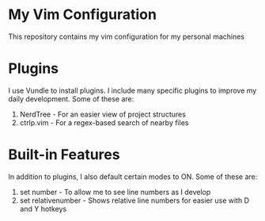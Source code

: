 # My Vim Configuration
This repository contains my vim configuration for my personal machines

# Plugins
I use Vundle to install plugins. I include many specific plugins to improve my daily development. Some of these are:

1. NerdTree - For an easier view of project structures
2. ctrlp.vim - For a regex-based search of nearby files

# Built-in Features
In addition to plugins, I also default certain modes to ON. Some of these are:

1. set number - To allow me to see line numbers as I develop
2. set relativenumber - Shows relative line numbers for easier use with D and Y hotkeys

